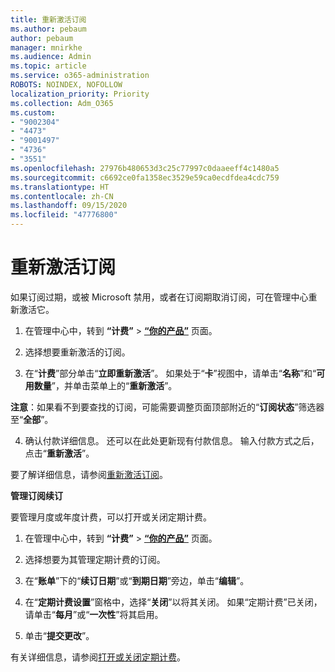 ```yaml
---
title: 重新激活订阅
ms.author: pebaum
author: pebaum
manager: mnirkhe
ms.audience: Admin
ms.topic: article
ms.service: o365-administration
ROBOTS: NOINDEX, NOFOLLOW
localization_priority: Priority
ms.collection: Adm_O365
ms.custom:
- "9002304"
- "4473"
- "9001497"
- "4736"
- "3551"
ms.openlocfilehash: 27976b480653d3c25c77997c0daaeeff4c1480a5
ms.sourcegitcommit: c6692ce0fa1358ec3529e59ca0ecdfdea4cdc759
ms.translationtype: HT
ms.contentlocale: zh-CN
ms.lasthandoff: 09/15/2020
ms.locfileid: "47776800"
---
```

# <a name="reactivate-your-subscription"></a>重新激活订阅

如果订阅过期，或被 Microsoft 禁用，或者在订阅期取消订阅，可在管理中心重新激活它。

1. 在管理中心中，转到 **“计费”** > **[“你的产品”](https://go.microsoft.com/fwlink/p/?linkid=842054)** 页面。

2. 选择想要重新激活的订阅。

3. 在“**计费**”部分单击“**立即重新激活**”。 如果处于“**卡**”视图中，请单击“**名称**”和“**可用数量**”，并单击菜单上的“**重新激活**”。

**注意**：如果看不到要查找的订阅，可能需要调整页面顶部附近的“**订阅状态**”筛选器至“**全部**”。

4. 确认付款详细信息。 还可以在此处更新现有付款信息。 输入付款方式之后，点击“**重新激活**”。

要了解详细信息，请参阅[重新激活订阅](https://docs.microsoft.com/microsoft-365/commerce/subscriptions/reactivate-your-subscription)。

**管理订阅续订**

要管理月度或年度计费，可以打开或关闭定期计费。

1. 在管理中心中，转到 **“计费”** > **[“你的产品”](https://go.microsoft.com/fwlink/p/?linkid=842054)** 页面。

2. 选择想要为其管理定期计费的订阅。

3. 在“**账单**”下的“**续订日期**”或“**到期日期**”旁边，单击“**编辑**”。

4. 在“**定期计费设置**”窗格中，选择“**关闭**”以将其关闭。 如果“定期计费”已关闭，请单击“**每月**”或“**一次性**”将其启用。

5. 单击“**提交更改**”。

有关详细信息，请参阅[打开或关闭定期计费](https://docs.microsoft.com/microsoft-365/commerce/subscriptions/renew-your-subscription#turn-recurring-billing-off-or-on)。
